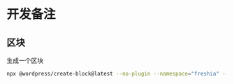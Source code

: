 # 开发备注

## 区块

生成一个区块

```bash
npx @wordpress/create-block@latest --no-plugin --namespace="freshia" --category="freshia" --target-dir="src/name"
```
